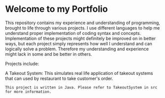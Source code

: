 # Welcome to my Portfolio

This repository contains my experience and understanding of programming, brought to life through various projects. I use different languages to help me understand proper implementation of coding syntax and concepts.
Implementation of these projects might definitely be improved on in better ways, but each project simply represents how well I understand and can logically solve a problem. Therefore my understanding and experience might lack in some and be better in others.

Projects include: 

A Takeout System: This simulates real life application of takeout systems that can used by restaurant to take customer's order. 
									
	This project is written in Java. Please refer to TakeoutSystem in src for more information.


